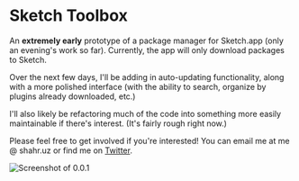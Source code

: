 # Sketch Toolbox

An __extremely early__ prototype of a package manager for Sketch.app (only an evening's work so far). Currently, the app will only download packages to Sketch. 

Over the next few days, I'll be adding in auto-updating functionality, along with a more polished interface (with the ability to search, organize by plugins already downloaded, etc.) 

I'll also likely be refactoring much of the code into something more easily maintainable if there's interest. (It's fairly rough right now.)

Please feel free to get involved if you're interested! You can email me at me @ shahr.uz or find me on [Twitter](http://twitter.com/shahruz).


![Screenshot of 0.0.1](https://i.cloudup.com/Z7qQvc8ToA-3000x3000.png)
